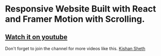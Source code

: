 # Responsive Website Built with React and Framer Motion with Scrolling.

## [Watch it on youtube](https://youtu.be/NlavAJvZeDc)

Don't forget to join the channel for more videos like this.
[Kishan Sheth](https://www.youtube.com/channel/UCDT8sIFy3pW8LT6SAbe8xtQ)
